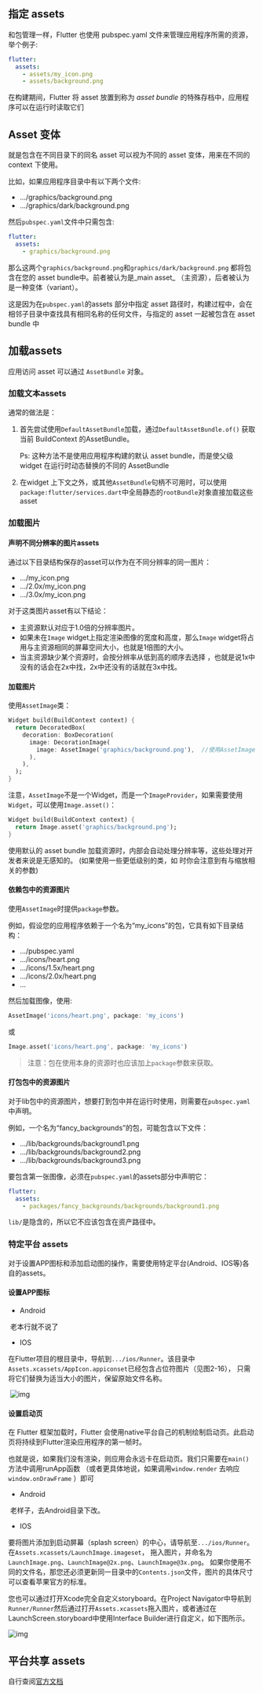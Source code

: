 ## 指定 assets

和包管理一样，Flutter 也使用 pubspec.yaml 文件来管理应用程序所需的资源，举个例子:

```yaml
flutter:
  assets:
    - assets/my_icon.png
    - assets/background.png
```

在构建期间，Flutter 将 asset 放置到称为 *asset bundle* 的特殊存档中，应用程序可以在运行时读取它们

## Asset 变体

就是包含在不同目录下的同名 asset 可以视为不同的 asset 变体，用来在不同的 context 下使用。

比如，如果应用程序目录中有以下两个文件:

- …/graphics/background.png
- …/graphics/dark/background.png

然后`pubspec.yaml`文件中只需包含:

```yaml
flutter:
  assets:
    - graphics/background.png
```

那么这两个`graphics/background.png`和`graphics/dark/background.png` 都将包含在您的 asset bundle中。前者被认为是_main asset_ （主资源），后者被认为是一种变体（variant）。

这是因为在`pubspec.yaml`的assets 部分中指定 asset 路径时，构建过程中，会在相邻子目录中查找具有相同名称的任何文件，与指定的 asset 一起被包含在 asset bundle 中

## 加载assets

应用访问 asset 可以通过 `AssetBundle` 对象。

### 加载文本assets

通常的做法是：

1. 首先尝试使用`DefaultAssetBundle`加载，通过`DefaultAssetBundle.of()` 获取当前 BuildContext 的AssetBundle。 

   Ps: 这种方法不是使用应用程序构建的默认 asset bundle，而是使父级 widget 在运行时动态替换的不同的 AssetBundle

1. 在widget 上下文之外，或其他`AssetBundle`句柄不可用时，可以使用`package:flutter/services.dart`中全局静态的`rootBundle`对象直接加载这些 asset

### 加载图片

#### 声明不同分辨率的图片assets

通过以下目录结构保存的asset可以作为在不同分辨率的同一图片：

- …/my_icon.png
- …/2.0x/my_icon.png
- …/3.0x/my_icon.png

对于这类图片asset有以下结论：

- 主资源默认对应于1.0倍的分辨率图片。
- 如果未在`Image` widget上指定渲染图像的宽度和高度，那么`Image` widget将占用与主资源相同的屏幕空间大小，也就是1倍图的大小。
- 当主资源缺少某个资源时，会按分辨率从低到高的顺序去选择 ，也就是说1x中没有的话会在2x中找，2x中还没有的话就在3x中找。

#### 加载图片

使用`AssetImage`类：

```dart
Widget build(BuildContext context) {
  return DecoratedBox(
    decoration: BoxDecoration(
      image: DecorationImage(
        image: AssetImage('graphics/background.png'),  //使用AssetImage加载图片
      ),
    ),
  );
}
```

注意，`AssetImage`不是一个Widget，而是一个`ImageProvider`，如果需要使用`Widget`，可以使用`Image.asset()`：

```dart
Widget build(BuildContext context) {
  return Image.asset('graphics/background.png');
}
```

使用默认的 asset bundle 加载资源时，内部会自动处理分辨率等，这些处理对开发者来说是无感知的。 (如果使用一些更低级别的类，如 时你会注意到有与缩放相关的参数)

#### 依赖包中的资源图片

使用`AssetImage`时提供`package`参数。

例如，假设您的应用程序依赖于一个名为“my_icons”的包，它具有如下目录结构：

- …/pubspec.yaml
- …/icons/heart.png
- …/icons/1.5x/heart.png
- …/icons/2.0x/heart.png
- …

然后加载图像，使用:

```dart
AssetImage('icons/heart.png', package: 'my_icons')
```

或

```dart
Image.asset('icons/heart.png', package: 'my_icons')
```

> 注意：包在使用本身的资源时也应该加上`package`参数来获取。

#### 打包包中的资源图片

对于lib包中的资源图片，想要打到包中并在运行时使用，则需要在`pubspec.yaml`中声明。

例如，一个名为“fancy_backgrounds”的包，可能包含以下文件：

- …/lib/backgrounds/background1.png
- …/lib/backgrounds/background2.png
- …/lib/backgrounds/background3.png

要包含第一张图像，必须在`pubspec.yaml`的assets部分中声明它：

```yaml
flutter:
  assets:
    - packages/fancy_backgrounds/backgrounds/background1.png
```

`lib/`是隐含的，所以它不应该包含在资产路径中。

### 特定平台 assets

对于设置APP图标和添加启动图的操作，需要使用特定平台(Android、IOS等)各自的assets。

#### 设置APP图标

- Android

​	老本行就不说了

- IOS

​	在Flutter项目的根目录中，导航到`.../ios/Runner`。该目录中`Assets.xcassets/AppIcon.appiconset`已经包含占位符图片（见图2-16）， 只需将它们替换为适当大小的图片，保留原始文件名称。

​	![img](../../pictures/2-16.0a86cf44.png)

#### 设置启动页

在 Flutter 框架加载时，Flutter 会使用native平台自己的机制绘制启动页。此启动页将持续到Flutter渲染应用程序的第一帧时。

也就是说，如果我们没有渲染，则应用会永远卡在启动页。我们只需要在`main()`方法中调用runApp函数 （或者更具体地说，如果调用`window.render` 去响应`window.onDrawFrame` ）即可

- Android

​	老样子，去Android目录下改。

- IOS

要将图片添加到启动屏幕（splash screen）的中心，请导航至`.../ios/Runner`。在`Assets.xcassets/LaunchImage.imageset`， 拖入图片，并命名为`LaunchImage.png`、`LaunchImage@2x.png`、`LaunchImage@3x.png`。 如果你使用不同的文件名，那您还必须更新同一目录中的`Contents.json`文件，图片的具体尺寸可以查看苹果官方的标准。

您也可以通过打开Xcode完全自定义storyboard。在Project Navigator中导航到`Runner/Runner`然后通过打开`Assets.xcassets`拖入图片，或者通过在LaunchScreen.storyboard中使用Interface Builder进行自定义，如下图所示。

![img](../../pictures/2-18.9f54d13a.png)

## 平台共享 assets

自行查阅[官方文档](https://flutter.cn/docs/development/ui/assets-and-images#sharing-assets-with-the-underlying-platform)